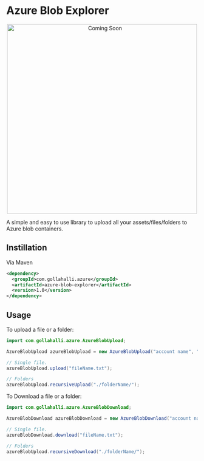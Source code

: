 # Azure Blob Explorer

<p align="center"><img src="https://www.dropbox.com/s/clbr2r25afk3b34/coming-soon-ribbon.jpg?raw=1" alt="Coming Soon" width="500"></p>

A simple and easy to use library to upload all your assets/files/folders to Azure blob containers.

## Instillation

Via Maven

```xml
<dependency>
  <groupId>com.gollahalli.azure</groupId>
  <artifactId>azure-blob-explorer</artifactId>
  <version>1.0</version>
</dependency>
```

## Usage

To upload a file or a folder:

```java
import com.gollahalli.azure.AzureBlobUpload;

AzureBlobUpload azureBlobUpload = new AzureBlobUpload("account name", "account key", "container name");

// Single file.
azureBlobUpload.upload("fileName.txt");

// Folders
azureBlobUpload.recursiveUpload("./folderName/");
```

To Download a file or a folder:

```java
import com.gollahalli.azure.AzureBlobDownload;

AzureBlobDownload azureBlobDownload = new AzureBlobDownload("account name", "account key", "container name");

// Single file.
azureBlobDownload.download("fileName.txt");

// Folders
azureBlobUpload.recursiveDownload("./folderName/");
```

